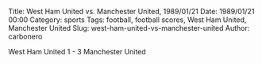 Title: West Ham United vs. Manchester United, 1989/01/21
Date: 1989/01/21 00:00
Category: sports
Tags: football, football scores, West Ham United, Manchester United
Slug: west-ham-united-vs-manchester-united
Author: carbonero


West Ham United 1 - 3 Manchester United
